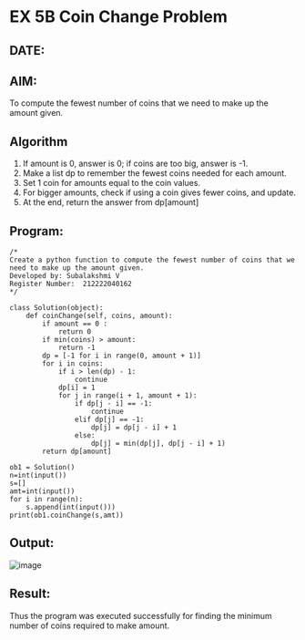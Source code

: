 # EX 5B Coin Change Problem
## DATE:
## AIM:
To compute the fewest number of coins that we need to make up the amount given.
## Algorithm
1. If amount is 0, answer is 0; if coins are too big, answer is -1.
2. Make a list dp to remember the fewest coins needed for each amount.
3. Set 1 coin for amounts equal to the coin values.
4. For bigger amounts, check if using a coin gives fewer coins, and update.
5. At the end, return the answer from dp[amount]
## Program:
```
/*
Create a python function to compute the fewest number of coins that we need to make up the amount given.
Developed by: Subalakshmi V
Register Number:  212222040162
*/
```
```
class Solution(object):
    def coinChange(self, coins, amount):
        if amount == 0 :
            return 0
        if min(coins) > amount:
            return -1
        dp = [-1 for i in range(0, amount + 1)]
        for i in coins:
            if i > len(dp) - 1:
                continue
            dp[i] = 1
            for j in range(i + 1, amount + 1):
                if dp[j - i] == -1:
                    continue
                elif dp[j] == -1:
                    dp[j] = dp[j - i] + 1
                else:
                    dp[j] = min(dp[j], dp[j - i] + 1)
        return dp[amount]
      
ob1 = Solution()
n=int(input())
s=[]
amt=int(input())
for i in range(n):
    s.append(int(input()))
print(ob1.coinChange(s,amt))
```
## Output:
![image](https://github.com/user-attachments/assets/b79f0498-8299-4523-be84-dca9e40ac092)

## Result:
Thus the program was executed successfully for finding the minimum number of coins required to make amount.

